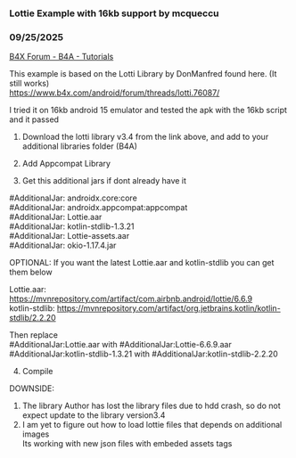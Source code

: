 ### Lottie Example with 16kb support by mcqueccu
### 09/25/2025
[B4X Forum - B4A - Tutorials](https://www.b4x.com/android/forum/threads/168792/)

This example is based on the Lotti Library by DonManfred found here. (It still works)  
<https://www.b4x.com/android/forum/threads/lotti.76087/>  
  
 I tried it on 16kb android 15 emulator and tested the apk with the 16kb script and it passed  
  
1. Download the lotti library v3.4 from the link above, and add to your additional libraries folder (B4A)  
2. Add Appcompat Library  
  
3. Get this additional jars if dont already have it  
  
#AdditionalJar: androidx.core:core  
#AdditionalJar: androidx.appcompat:appcompat  
#AdditionalJar: Lottie.aar  
#AdditionalJar: kotlin-stdlib-1.3.21  
#AdditionalJar: Lottie-assets.aar  
#AdditionalJar: okio-1.17.4.jar  
  
OPTIONAL: If you want the latest Lottie.aar and kotlin-stdlib you can get them below  
  
Lottie.aar: <https://mvnrepository.com/artifact/com.airbnb.android/lottie/6.6.9>  
kotlin-stdlib: <https://mvnrepository.com/artifact/org.jetbrains.kotlin/kotlin-stdlib/2.2.20>  
  
Then replace  
#AdditionalJar:Lottie.aar with #AdditionalJar:Lottie-6.6.9.aar  
#AdditionalJar:kotlin-stdlib-1.3.21 with #AdditionalJar:kotlin-stdlib-2.2.20  
  
4. Compile  
  
DOWNSIDE:  
1. The library Author has lost the library files due to hdd crash, so do not expect update to the library version3.4  
2. I am yet to figure out how to load lottie files that depends on additional images  
Its working with new json files with embeded assets tags